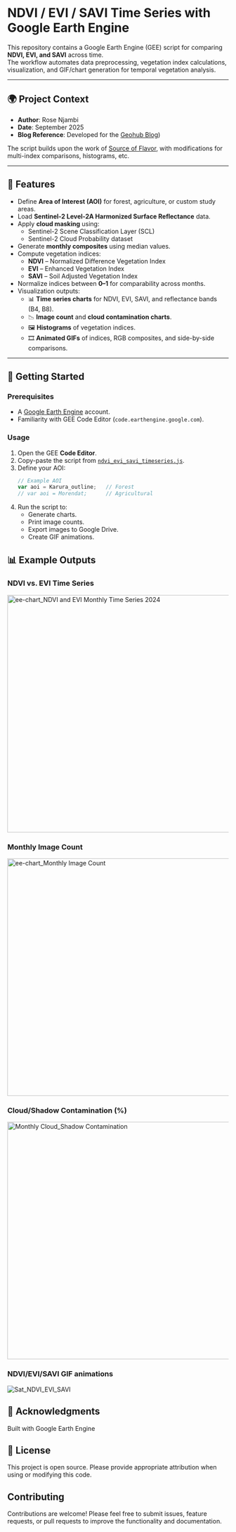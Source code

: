 # NDVI / EVI / SAVI Time Series with Google Earth Engine

This repository contains a Google Earth Engine (GEE) script for comparing **NDVI, EVI, and SAVI** across time.  
The workflow automates data preprocessing, vegetation index calculations, visualization, and GIF/chart generation for temporal vegetation analysis.

---

## 🌍 Project Context
- **Author**: Rose Njambi  
- **Date**: September 2025  
- **Blog Reference**: Developed for the [Geohub Blog](https://geohubkenya.wordpress.com/)) 

The script builds upon the work of [Source of Flavor](https://github.com/Source-of-Flavor/google-earth-engine/blob/main/NDVI_Time_Series.j), with modifications for multi-index comparisons, histograms, etc.

---

## 📌 Features
- Define **Area of Interest (AOI)** for forest, agriculture, or custom study areas.
- Load **Sentinel-2 Level-2A Harmonized Surface Reflectance** data.
- Apply **cloud masking** using:
  - Sentinel-2 Scene Classification Layer (SCL)
  - Sentinel-2 Cloud Probability dataset
- Generate **monthly composites** using median values.
- Compute vegetation indices:
  - **NDVI** – Normalized Difference Vegetation Index
  - **EVI** – Enhanced Vegetation Index
  - **SAVI** – Soil Adjusted Vegetation Index
- Normalize indices between **0–1** for comparability across months.
- Visualization outputs:
  - 📊 **Time series charts** for NDVI, EVI, SAVI, and reflectance bands (B4, B8).
  - 📉 **Image count** and **cloud contamination charts**.
  - 🖼️ **Histograms** of vegetation indices.
  - 🎞️ **Animated GIFs** of indices, RGB composites, and side-by-side comparisons.

---

## 🚀 Getting Started

### Prerequisites
- A [Google Earth Engine](https://earthengine.google.com/) account.
- Familiarity with GEE Code Editor (`code.earthengine.google.com`).

### Usage
1. Open the GEE **Code Editor**.
2. Copy-paste the script from [`ndvi_evi_savi_timeseries.js`](./ndvi_evi_savi_timeseries.js).
3. Define your AOI:
   ```javascript
   // Example AOI
   var aoi = Karura_outline;   // Forest
   // var aoi = Morendat;      // Agricultural
4. Run the script to:
   - Generate charts.
   - Print image counts.
   - Export images to Google Drive.
   - Create GIF animations.

## 📊 Example Outputs
### NDVI vs. EVI Time Series
<img width="1326" height="541" alt="ee-chart_NDVI and EVI Monthly Time Series 2024" src="https://github.com/user-attachments/assets/202ecff1-aad7-41cc-b28d-e7faab86712d" />

### Monthly Image Count
<img width="1326" height="541" alt="ee-chart_Monthly Image Count" src="https://github.com/user-attachments/assets/c36ccb5e-169a-4f8b-905e-5cfe2d4a734c" />

### Cloud/Shadow Contamination (%)
<img width="1326" height="541" alt="Monthly Cloud_Shadow Contamination" src="https://github.com/user-attachments/assets/46d7af9c-59fe-4164-a4b4-cfba6d9a8b7b" />

### NDVI/EVI/SAVI GIF animations   
![Sat_NDVI_EVI_SAVI](https://github.com/user-attachments/assets/e39f2b19-e109-4ddd-8aeb-3194ba449a1a)

## 🙌 Acknowledgments
Built with Google Earth Engine

## 📜 License
This project is open source. Please provide appropriate attribution when using or modifying this code.

## Contributing
Contributions are welcome! Please feel free to submit issues, feature requests, or pull requests to improve the functionality and documentation.
